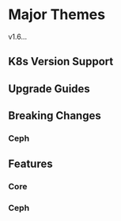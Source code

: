 # Major Themes

v1.6...

## K8s Version Support

## Upgrade Guides

## Breaking Changes

### Ceph

## Features

### Core

### Ceph
